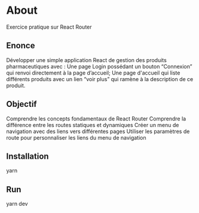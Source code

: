 # About

Exercice pratique sur React Router

## Enonce

Développer une simple application React de gestion des produits pharmaceutiques avec :
Une page Login possédant un bouton “Connexion” qui renvoi directement à la page d’accueil;
Une page d'accueil qui liste différents produits avec un lien “voir plus” qui ramène à la description de ce produit.


## Objectif

Comprendre les concepts fondamentaux de React Router
Comprendre la différence entre les routes statiques et dynamiques
Créer un menu de navigation avec des liens vers différentes pages
Utiliser les paramètres de route pour personnaliser les liens du menu de navigation

## Installation

yarn

## Run

yarn dev